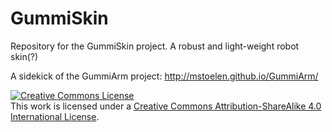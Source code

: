 # GummiSkin
Repository for the GummiSkin project. A robust and light-weight robot skin(?)

A sidekick of the GummiArm project: http://mstoelen.github.io/GummiArm/

<a rel="license" href="http://creativecommons.org/licenses/by-sa/4.0/"><img alt="Creative Commons License" style="border-width:0" src="https://i.creativecommons.org/l/by-sa/4.0/88x31.png" /></a><br />This work is licensed under a <a rel="license" href="http://creativecommons.org/licenses/by-sa/4.0/">Creative Commons Attribution-ShareAlike 4.0 International License</a>.
